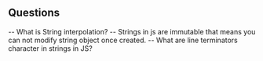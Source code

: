## Questions
-- What is String interpolation? 
-- Strings in js are immutable that means you can not modify string object once created. 
-- What are line terminators character in strings in JS?   